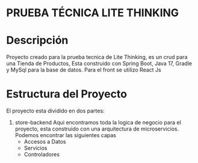 # PRUEBA TÉCNICA LITE THINKING

# Descripción
Proyecto creado para la prueba tecnica de Lite Thinking, es un crud para una Tienda de Productos, Esta construido con Spring Boot, Java 17, Gradle y MySql para la base de datos. Para el front se utilizo React Js 

# Estructura del Proyecto
El proyecto esta dividido en dos partes:

1. store-backend
   Aqui encontramos toda la logica de negocio para el proyecto, esta construido con una arquitectura de microservicios.
   Podemos encontrar las siguientes capas
     - Accesos a Datos
     - Servicios
     - Controladores
